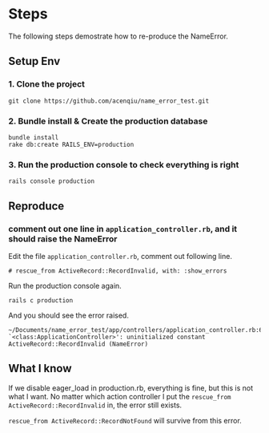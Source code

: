 # Steps

The following steps demostrate how to re-produce the NameError.

## Setup Env

### 1. Clone the project

    git clone https://github.com/acenqiu/name_error_test.git


### 2. Bundle install & Create the production database


    bundle install
    rake db:create RAILS_ENV=production

  
### 3. Run the production console to check everything is right

    rails console production
  
## Reproduce
  
### comment out one line in `application_controller.rb`, and it should raise the NameError

Edit the file `application_controller.rb`, comment out following line.

    # rescue_from ActiveRecord::RecordInvalid, with: :show_errors
  
Run the production console again.

    rails c production
  
And you should see the error raised.

    ~/Documents/name_error_test/app/controllers/application_controller.rb:6:in `<class:ApplicationController>': uninitialized constant ActiveRecord::RecordInvalid (NameError)

## What I know

If we disable eager_load in production.rb, everything is fine, but this is not what I want. No matter which action controller I put the `rescue_from ActiveRecord::RecordInvalid` in, the error still exists.

`rescue_from ActiveRecord::RecordNotFound` will survive from this error.
